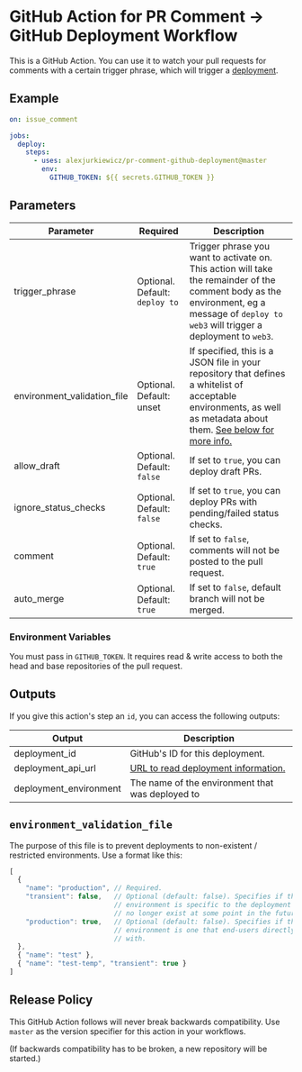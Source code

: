 # GitHub Action for PR Comment -> GitHub Deployment Workflow

This is a GitHub Action. You can use it to watch your pull requests for comments with a certain trigger phrase, which will trigger a [deployment](https://developer.github.com/v3/repos/deployments/).

## Example

```yaml
on: issue_comment

jobs:
  deploy:
    steps:
      - uses: alexjurkiewicz/pr-comment-github-deployment@master
        env:
          GITHUB_TOKEN: ${{ secrets.GITHUB_TOKEN }}
```

## Parameters

| Parameter                   | Required | Description                                                                                                                                                                                        |
|-----------------------------| --- |----------------------------------------------------------------------------------------------------------------------------------------------------------------------------------------------------|
| trigger_phrase              | Optional. Default: `deploy to` | Trigger phrase you want to activate on. This action will take the remainder of the comment body as the environment, eg a message of `deploy to web3` will trigger a deployment to `web3`.          |
| environment_validation_file | Optional. Default: unset | If specified, this is a JSON file in your repository that defines a whitelist of acceptable environments, as well as metadata about them. [See below for more info.](#environment_validation_file) |
| allow_draft                 | Optional. Default: `false` | If set to `true`, you can deploy draft PRs.                                                                                                                                                        |
| ignore_status_checks        | Optional. Default: `false` | If set to `true`, you can deploy PRs with pending/failed status checks.                                                                                                                            |
| comment                     | Optional. Default: `true` | If set to `false`, comments will not be posted to the pull request.                                                                                                                                |
| auto_merge                  | Optional. Default: `true` | If set to `false`, default branch will not be merged.                                                                                                                                              |

### Environment Variables

You must pass in `GITHUB_TOKEN`. It requires read & write access to both the head and base repositories of the pull request.

## Outputs

If you give this action's step an `id`, you can access the following outputs:

| Output                 | Description |
|------------------------| -- |
| deployment_id          | GitHub's ID for this deployment. |
| deployment_api_url     | [URL to read deployment information.](https://developer.github.com/v3/repos/deployments/#get-a-single-deployment) |
| deployment_environment | The name of the environment that was deployed to |

## `environment_validation_file`

The purpose of this file is to prevent deployments to non-existent / restricted environments. Use a format like this:

```js
[
  {
    "name": "production", // Required.
    "transient": false,   // Optional (default: false). Specifies if the given
                          // environment is specific to the deployment and will
                          // no longer exist at some point in the future.
    "production": true,   // Optional (default: false). Specifies if the given
                          // environment is one that end-users directly interact
                          // with.
  },
  { "name": "test" },
  { "name": "test-temp", "transient": true }
]
```

## Release Policy

This GitHub Action follows will never break backwards compatibility. Use `master` as the version specifier for this action in your workflows.

(If backwards compatibility has to be broken, a new repository will be started.)
